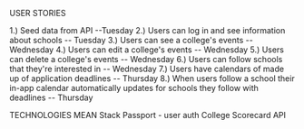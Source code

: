 USER STORIES

1.) Seed data from API --Tuesday
2.) Users can log in and see information about schools -- Tuesday
3.) Users can see a college's events -- Wednesday
4.) Users can edit a college's events -- Wednesday
5.) Users can delete a college's events -- Wednesday
6.) Users can follow schools that they're interested in -- Wednesday
7.) Users have calendars of made up of application deadlines -- Thursday
8.) When users follow a school their in-app calendar automatically updates for schools they follow with deadlines -- Thursday


TECHNOLOGIES
MEAN Stack
Passport - user auth
College Scorecard API
